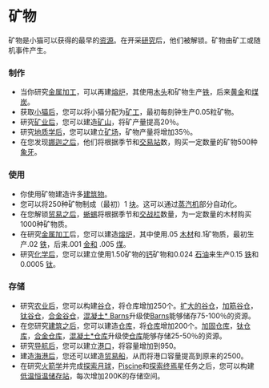 # 矿物

  <p>矿物是小猫可以获得的最早的<a href="?file=003-资源大全/005-资源介绍">资源</a>。在开采<a href="#Technologies">研究</a>后，他们被解锁。矿物由矿工或随机事件产生。</p>

### 制作

   <ul>
    <li>当你研究<a href="#Technologies#Metal_working">金属加工</a>，可以再建<a href="?file=001-猫咪百科/01-建筑物/06-工业建筑#熔炉">熔炉</a>，其使用<a href="?file=003-资源大全/02-木头">木头</a>和矿物生产<a href="#iron">铁</a>，后来<a href="#Gold">黄金</a>和<a href="?file=003-资源大全/04-煤">煤炭</a>。</li>
    <li>获取<a href="?file=003-资源大全/18-小猫">小猫后</a>，您可以将小猫分配为<a href="#Jobs#Miner">矿工</a>，最初每刻钟生产0.05粒矿物。</li>
    <li>研究<a href="#Technologies#Mining">矿业后</a>，您可以建造<a href="#Buildings#Mine">矿山</a>，将矿产量提高20％。</li>
    <li>研究<a href="#Technologies#Geology">地质学后</a>，您可以建立<a href="#Buildings#Quarry">矿场</a>，矿物产量将增加35％。</li>
    <li>在您发现<a href="?file=001-猫咪百科/05-贸易">娜迦之后</a>，他们将根据季节和<a href="?file=001-猫咪百科/01-建筑物/08-其它建筑#交易站">交易站</a>数，购买一定数量的矿物500种<a href="#ivory">象牙</a>。<a href="#Buildings#Tradepost"></a></li>
   </ul>

### 使用

   <ul>
    <li>你使用矿物建造许多<a href="#Buildings">建筑物</a>。</li>
    <li>您可以将250种矿物制成（最初）1 <a href="#slab">块</a>。这可以通过<a href="#Buildings#Steamworks">蒸汽机</a>部分自动化。</li>
    <li>在您解锁<a href="?file=001-猫咪百科/05-贸易">贸易之后</a>，<a href="?file=001-猫咪百科/05-贸易">蜥蜴</a>将根据季节和<a href="#Buildings#Tradepost">交战栏</a>数量，为一定数量的木材购买1000种矿物质。</li>
    <li>在研究<a href="#Technologies#Metal_working">金属加工</a>后，您可以建造<a href="?file=001-猫咪百科/01-建筑物/06-工业建筑#熔炉">熔炉</a>，其中使用.05 <a href="#wood">木材</a>和.1矿物质，最初生产.02 <a href="#iron">铁</a>，后来.001 <a href="#Gold">金和</a> .005 <a href="?file=003-资源大全/04-煤">煤</a>。</li>
    <li>研究<a href="#Technologies#Chemistry">化学后</a>，您可以建立使用1.50矿物的<a href="#Buildings#Calciner">钙</a>矿物和0.024 <a href="#oil">石油</a>来生产0.15 <a href="#iron">铁</a>和0.0005 <a href="#titanium">钛</a>。</li>
   </ul>


### 存储

   <ul>
    <li>研究<a href="#Technologies#Agriculture">农业后</a>，您可以构建<a href="#Buildings#Barn">谷仓</a>，将仓库增加250个。<a href="#workshop#Expanded_Barns">扩大的谷仓</a>，<a href="#workshop#Reinforced_Barns">加筋谷仓</a>，<a href="#workshop#Titanium_Barns">钛谷仓</a>，<a href="#workshop#Alloy_Barns">合金谷仓</a>，<a href="#workshop#Concrete_Barns">混凝土* Barns</a>升级使<a href="#Buildings#Barn">Barns</a>能够储存75-100％的资源。</li>
    <li>在您研究<a href="#Technologies#Construction">建筑之后</a>，您可以建造<a href="#Buildings#Warehouse">仓库</a>，将<a href="#Buildings#Warehouse">仓库</a>增加200个。<a href="#workshop#Reinforced_Warehouses">加固仓库</a>，<a href="#workshop#Titanium_Warehouses">钛仓库</a>，<a href="#workshop#Alloy_Warehouses">合金仓库</a>，<a href="#workshop#Concrete_Warehouses">混凝土*仓库</a>升级使<a href="#Buildings#Warehouses">仓库</a>能够存储25-50％的资源。</li>
    <li>研究<a href="#Technologies#Navigation">导航后</a>，您可以建立<a href="#Buildings#Harbor">港口</a>，将容量增加到950。 </li>
    <li>建造<a href="#Buildings#Harbor">海港后</a>，您还可以建造<a href="?file=003-资源大全/26-贸易船">贸易船</a>，从而将港口容量提高到原来的2500。</li>
    <li>在研究<a href="?file=001-猫咪百科/03-科技/01-科技#火箭学">火箭学</a>并完成<a href="?file=001-猫咪百科/07-空间/04-月球">探索月球</a>，<a href="?file=001-猫咪百科/07-空间/01-地面控制#探索碧池星">Piscine</a>和<a href="?file=001-猫咪百科/07-空间/01-地面控制#探索终焉星">探索终焉星</a>任务之后，您可以构建<a href="?file=001-猫咪百科/07-空间/08-终焉星#低温恒温储存站">低温恒温储存站</a>，每次增加200K的存储空间。</li>
   </ul>
